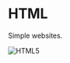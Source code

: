 # HTML
Simple websites. 

![HTML5](https://img.shields.io/badge/html5-%23E34F26.svg?style=for-the-badge&logo=html5&logoColor=white)
